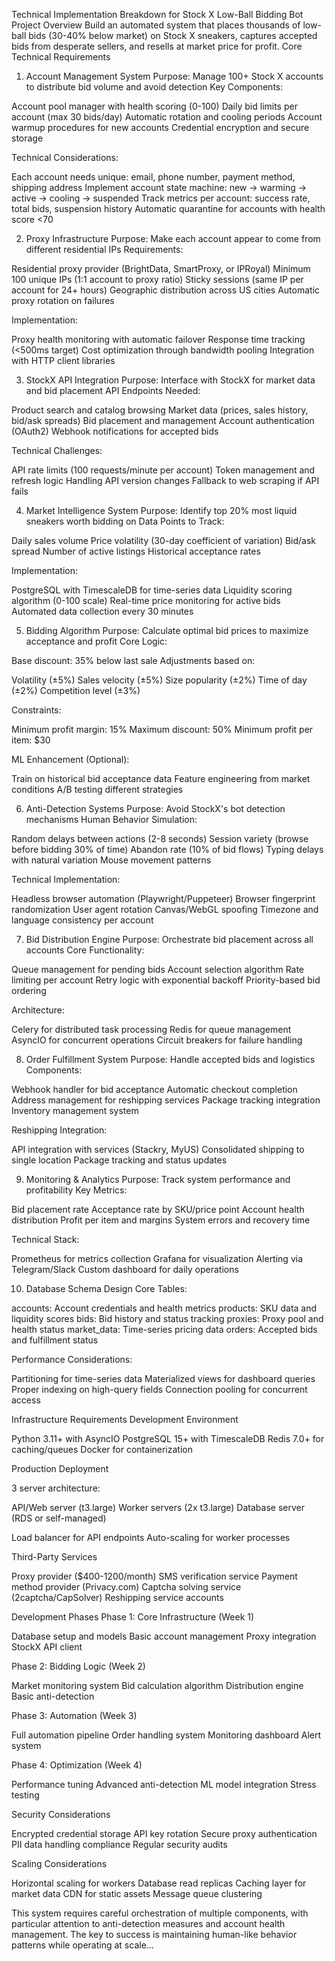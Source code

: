 Technical Implementation Breakdown for Stock X Low-Ball Bidding Bot
Project Overview
Build an automated system that places thousands of low-ball bids (30-40% below market) on Stock X sneakers, captures accepted bids from desperate sellers, and resells at market price for profit.
Core Technical Requirements
1. Account Management System
Purpose: Manage 100+ Stock X accounts to distribute bid volume and avoid detection
Key Components:

Account pool manager with health scoring (0-100)
Daily bid limits per account (max 30 bids/day)
Automatic rotation and cooling periods
Account warmup procedures for new accounts
Credential encryption and secure storage

Technical Considerations:

Each account needs unique: email, phone number, payment method, shipping address
Implement account state machine: new → warming → active → cooling → suspended
Track metrics per account: success rate, total bids, suspension history
Automatic quarantine for accounts with health score <70

2. Proxy Infrastructure
Purpose: Make each account appear to come from different residential IPs
Requirements:

Residential proxy provider (BrightData, SmartProxy, or IPRoyal)
Minimum 100 unique IPs (1:1 account to proxy ratio)
Sticky sessions (same IP per account for 24+ hours)
Geographic distribution across US cities
Automatic proxy rotation on failures

Implementation:

Proxy health monitoring with automatic failover
Response time tracking (<500ms target)
Cost optimization through bandwidth pooling
Integration with HTTP client libraries

3. StockX API Integration
Purpose: Interface with StockX for market data and bid placement
API Endpoints Needed:

Product search and catalog browsing
Market data (prices, sales history, bid/ask spreads)
Bid placement and management
Account authentication (OAuth2)
Webhook notifications for accepted bids

Technical Challenges:

API rate limits (100 requests/minute per account)
Token management and refresh logic
Handling API version changes
Fallback to web scraping if API fails

4. Market Intelligence System
Purpose: Identify top 20% most liquid sneakers worth bidding on
Data Points to Track:

Daily sales volume
Price volatility (30-day coefficient of variation)
Bid/ask spread
Number of active listings
Historical acceptance rates

Implementation:

PostgreSQL with TimescaleDB for time-series data
Liquidity scoring algorithm (0-100 scale)
Real-time price monitoring for active bids
Automated data collection every 30 minutes

5. Bidding Algorithm
Purpose: Calculate optimal bid prices to maximize acceptance and profit
Core Logic:

Base discount: 35% below last sale
Adjustments based on:

Volatility (±5%)
Sales velocity (±5%)
Size popularity (±2%)
Time of day (±2%)
Competition level (±3%)



Constraints:

Minimum profit margin: 15%
Maximum discount: 50%
Minimum profit per item: $30

ML Enhancement (Optional):

Train on historical bid acceptance data
Feature engineering from market conditions
A/B testing different strategies

6. Anti-Detection Systems
Purpose: Avoid StockX's bot detection mechanisms
Human Behavior Simulation:

Random delays between actions (2-8 seconds)
Session variety (browse before bidding 30% of time)
Abandon rate (10% of bid flows)
Typing delays with natural variation
Mouse movement patterns

Technical Implementation:

Headless browser automation (Playwright/Puppeteer)
Browser fingerprint randomization
User agent rotation
Canvas/WebGL spoofing
Timezone and language consistency per account

7. Bid Distribution Engine
Purpose: Orchestrate bid placement across all accounts
Core Functionality:

Queue management for pending bids
Account selection algorithm
Rate limiting per account
Retry logic with exponential backoff
Priority-based bid ordering

Architecture:

Celery for distributed task processing
Redis for queue management
AsyncIO for concurrent operations
Circuit breakers for failure handling

8. Order Fulfillment System
Purpose: Handle accepted bids and logistics
Components:

Webhook handler for bid acceptance
Automatic checkout completion
Address management for reshipping services
Package tracking integration
Inventory management system

Reshipping Integration:

API integration with services (Stackry, MyUS)
Consolidated shipping to single location
Package tracking and status updates

9. Monitoring & Analytics
Purpose: Track system performance and profitability
Key Metrics:

Bid placement rate
Acceptance rate by SKU/price point
Account health distribution
Profit per item and margins
System errors and recovery time

Technical Stack:

Prometheus for metrics collection
Grafana for visualization
Alerting via Telegram/Slack
Custom dashboard for daily operations

10. Database Schema Design
Core Tables:

accounts: Account credentials and health metrics
products: SKU data and liquidity scores
bids: Bid history and status tracking
proxies: Proxy pool and health status
market_data: Time-series pricing data
orders: Accepted bids and fulfillment status

Performance Considerations:

Partitioning for time-series data
Materialized views for dashboard queries
Proper indexing on high-query fields
Connection pooling for concurrent access

Infrastructure Requirements
Development Environment

Python 3.11+ with AsyncIO
PostgreSQL 15+ with TimescaleDB
Redis 7.0+ for caching/queues
Docker for containerization

Production Deployment

3 server architecture:

API/Web server (t3.large)
Worker servers (2x t3.large)
Database server (RDS or self-managed)


Load balancer for API endpoints
Auto-scaling for worker processes

Third-Party Services

Proxy provider ($400-1200/month)
SMS verification service
Payment method provider (Privacy.com)
Captcha solving service (2captcha/CapSolver)
Reshipping service accounts

Development Phases
Phase 1: Core Infrastructure (Week 1)

Database setup and models
Basic account management
Proxy integration
StockX API client

Phase 2: Bidding Logic (Week 2)

Market monitoring system
Bid calculation algorithm
Distribution engine
Basic anti-detection

Phase 3: Automation (Week 3)

Full automation pipeline
Order handling system
Monitoring dashboard
Alert system

Phase 4: Optimization (Week 4)

Performance tuning
Advanced anti-detection
ML model integration
Stress testing

Security Considerations

Encrypted credential storage
API key rotation
Secure proxy authentication
PII data handling compliance
Regular security audits

Scaling Considerations

Horizontal scaling for workers
Database read replicas
Caching layer for market data
CDN for static assets
Message queue clustering

This system requires careful orchestration of multiple components, with particular attention to anti-detection measures and account health management. The key to success is maintaining human-like behavior patterns while operating at scale...